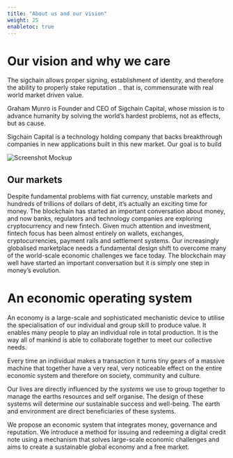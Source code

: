 ```yaml
---
title: "About us and our vision"
weight: 25
enabletoc: true
---
```


# Our vision and why we care


The sigchain allows proper signing, establishment of identity, and therefore the ability to properly stake reputation .. that is, commensurate with real world market driven value.

Graham Munro is Founder and CEO of Sigchain Capital, whose mission is to advance humanity by solving the world’s hardest problems, not as effects, but as cause.

Sigchain Capital is a technology holding company that backs breakthrough companies in new applications built in this new market. Our goal is to build


![Screenshot Mockup](/images/screenshots/current/mockup.png)


## Our markets

Despite fundamental problems with fiat currency, unstable markets and hundreds of trillions of dollars of debt, it’s actually an exciting time for money. The blockchain has started an important conversation about money, and now banks, regulators and technology companies are exploring cryptocurrency and new fintech.
Given much attention and investment, fintech focus has been almost entirely on wallets, exchanges, cryptocurrencies, payment rails and settlement systems. Our increasingly globalised marketplace needs a fundamental design shift to overcome many of the world-scale economic challenges we face today. The blockchain may well have started an important conversation but it is simply one step in money’s evolution.

# An economic operating system

An economy is a large-scale and sophisticated mechanistic device to utilise the specialisation of our individual and group skill to produce value. It enables many people to play an individual role in total production. It is the way all of mankind is able to collaborate together to meet our collective needs.

Every time an individual makes a transaction it turns tiny gears of a massive machine that together have a very real, very noticeable effect on the entire economic system and therefore on society, community and culture.

Our lives are directly influenced by the *systems* we use to group together to manage the earths resources and self organise. The design of these systems will determine our sustainable success and well-being. The earth and environment are direct beneficiaries of these systems.

We propose an economic system that integrates money, governance and reputation. We introduce a method for issuing and redeeming a digital credit note using a mechanism that solves large-scale economic challenges and aims to create a sustainable global economy and a free market.
